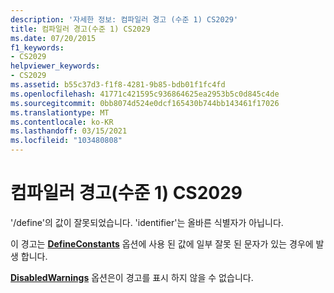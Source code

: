 ```yaml
---
description: '자세한 정보: 컴파일러 경고 (수준 1) CS2029'
title: 컴파일러 경고(수준 1) CS2029
ms.date: 07/20/2015
f1_keywords:
- CS2029
helpviewer_keywords:
- CS2029
ms.assetid: b55c37d3-f1f8-4281-9b85-bdb01f1fc4fd
ms.openlocfilehash: 41771c421595c936864625ea2953b5c0d845c4de
ms.sourcegitcommit: 0bb8074d524e0dcf165430b744bb143461f17026
ms.translationtype: MT
ms.contentlocale: ko-KR
ms.lasthandoff: 03/15/2021
ms.locfileid: "103480808"
---
```

# <a name="compiler-warning-level-1-cs2029"></a>컴파일러 경고(수준 1) CS2029

'/define'의 값이 잘못되었습니다. 'identifier'는 올바른 식별자가 아닙니다.  
  
 이 경고는 [**DefineConstants**](../language-reference/compiler-options/language.md#defineconstants) 옵션에 사용 된 값에 일부 잘못 된 문자가 있는 경우에 발생 합니다.  
  
 [**DisabledWarnings**](../language-reference/compiler-options/errors-warnings.md#disabledwarnings) 옵션은이 경고를 표시 하지 않을 수 없습니다.
